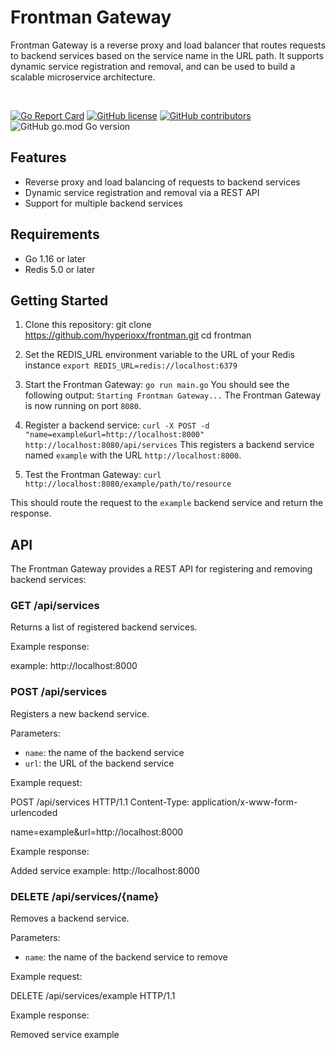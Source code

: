 # Frontman Gateway

Frontman Gateway is a reverse proxy and load balancer that routes requests to backend services based on the service name in the URL path. It supports dynamic service registration and removal, and can be used to build a scalable microservice architecture.

<p>&nbsp;</p>

[![Go Report Card](https://goreportcard.com/badge/github.com/hyperioxx/frontman)](https://goreportcard.com/report/github.com/hyperioxx/frontman) [![GitHub license](https://img.shields.io/github/license/Naereen/StrapDown.js.svg)](https://github.com/hyperioxx/frontman/LICENCE) [![GitHub contributors](https://img.shields.io/github/contributors/hyperioxx/frontman/)](https://github.com/hyperioxx/frontman/graphs/contributors/) ![GitHub go.mod Go version](https://img.shields.io/github/go-mod/go-version/Hyperioxx/frontman)
<br />
## Features

- Reverse proxy and load balancing of requests to backend services
- Dynamic service registration and removal via a REST API
- Support for multiple backend services

## Requirements

- Go 1.16 or later
- Redis 5.0 or later

## Getting Started

1. Clone this repository:
git clone https://github.com/hyperioxx/frontman.git
cd frontman

2. Set the REDIS_URL environment variable to the URL of your Redis instance
  ```export REDIS_URL=redis://localhost:6379```
1. Start the Frontman Gateway:
 ```go run main.go```
  You should see the following output:
  ```Starting Frontman Gateway...```
  The Frontman Gateway is now running on port `8080`.

4. Register a backend service:
 ```curl -X POST -d "name=example&url=http://localhost:8000" http://localhost:8080/api/services```
 This registers a backend service named `example` with the URL `http://localhost:8000`.

5. Test the Frontman Gateway:
 ```curl http://localhost:8080/example/path/to/resource```



This should route the request to the `example` backend service and return the response.

## API

The Frontman Gateway provides a REST API for registering and removing backend services:

### GET /api/services

Returns a list of registered backend services.

Example response:

example: http://localhost:8000

### POST /api/services

Registers a new backend service.

Parameters:

- `name`: the name of the backend service
- `url`: the URL of the backend service

Example request:

POST /api/services HTTP/1.1
Content-Type: application/x-www-form-urlencoded

name=example&url=http://localhost:8000

Example response:

Added service example: http://localhost:8000

### DELETE /api/services/{name}

Removes a backend service.

Parameters:

- `name`: the name of the backend service to remove

Example request:

DELETE /api/services/example HTTP/1.1

Example response:

Removed service example
